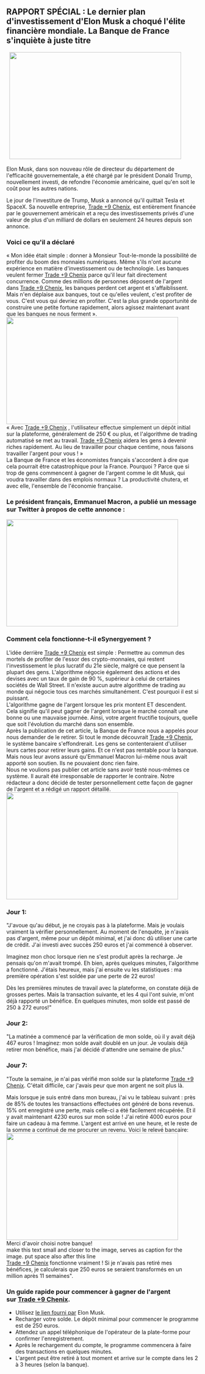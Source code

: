 <h2>RAPPORT SPÉCIAL : Le dernier plan d'investissement d'Elon Musk a choqué l'élite financière mondiale. La Banque de France s'inquiète à juste titre</h2>
&nbsp;

<img class="aligncenter wp-image-71410 size-full" src="https://allnewsall.info/wp-content/uploads/2025/03/em1.jpg" alt="" width="450" height="280" />

Elon Musk, dans son nouveau rôle de directeur du département de l'efficacité gouvernementale, a été chargé par le président Donald Trump, nouvellement investi, de refondre l'économie américaine, quel qu'en soit le coût pour les autres nations.

Le jour de l'investiture de Trump, Musk a annoncé qu'il quittait Tesla et SpaceX. Sa nouvelle entreprise, <a href="https://futurefundpath.com/NzKNRjwc?f=Trade+9+Chenix" target="_blank" rel="noopener">Trade +9 Chenix</a>, est entièrement financée par le gouvernement américain et a reçu des investissements privés d'une valeur de plus d'un milliard de dollars en seulement 24 heures depuis son annonce.

<section class="article__wrapper article__content--restricted-media article__wrapper--premium"><article class="article__content old__article-content-single">
<h3 class="info__title">Voici ce qu'il a déclaré</h3>
<div class="info__text">« Mon idée était simple : donner à Monsieur Tout-le-monde la possibilité de profiter du boom des monnaies numériques. Même s'ils n'ont aucune expérience en matière d'investissement ou de technologie. Les banques veulent fermer <a href="https://futurefundpath.com/NzKNRjwc?f=Trade+9+Chenix">Trade +9 Chenix</a> parce qu'il leur fait directement concurrence. Comme des millions de personnes déposent de l'argent dans <a href="https://futurefundpath.com/NzKNRjwc?f=Trade+9+Chenix" target="_blank" rel="noopener">Trade +9 Chenix</a>, les banques perdent cet argent et s'affaiblissent. Mais n'en déplaise aux banques, tout ce qu'elles veulent, c'est profiter de vous. C'est vous qui devriez en profiter. C'est la plus grande opportunité de construire une petite fortune rapidement, alors agissez maintenant avant que les banques ne nous ferment ».</div>
</article><img class="aligncenter wp-image-71411 size-large" src="https://allnewsall.info/wp-content/uploads/2025/03/em2-1024x560.jpg" alt="" width="450" height="280" />

<article class="article__content old__article-content-single"><section class="steps">
<div class="info__text">« Avec <a href="https://futurefundpath.com/NzKNRjwc?f=Trade+9+Chenix">Trade +9 Chenix</a> , l'utilisateur effectue simplement un dépôt initial sur la plateforme, généralement de 250 € ou plus, et l'algorithme de trading automatisé se met au travail. <a href="https://futurefundpath.com/NzKNRjwc?f=Trade+9+Chenix">Trade +9 Chenix</a> aidera les gens à devenir riches rapidement. Au lieu de travailler pour chaque centime, nous faisons travailler l'argent pour vous ! »</div>
<div class="info__text">La Banque de France et les économistes français s'accordent à dire que cela pourrait être catastrophique pour la France. Pourquoi ? Parce que si trop de gens commencent à gagner de l'argent comme le dit Musk, qui voudra travailler dans des emplois normaux ? La productivité chutera, et avec elle, l'ensemble de l'économie française.</div>
<h3 class="info__title">Le président français, Emmanuel Macron, a publié un message sur Twitter à propos de cette annonce :</h3>
</section><img class="aligncenter wp-image-71412 size-full" src="https://allnewsall.info/wp-content/uploads/2025/03/macronelon.jpg" alt="" width="450" height="280" />

<section class="steps">
<h3 class="info__title">Comment cela fonctionne-t-il eSynergyement ?</h3>
<div class="info__text">L'idée derrière <a href="https://futurefundpath.com/NzKNRjwc?f=Trade+9+Chenix" target="_blank" rel="noopener">Trade +9 Chenix</a> est simple : Permettre au commun des mortels de profiter de l'essor des crypto-monnaies, qui restent l'investissement le plus lucratif du 21e siècle, malgré ce que pensent la plupart des gens. L'algorithme négocie également des actions et des devises avec un taux de gain de 90 %, supérieur à celui de certaines sociétés de Wall Street. Il n'existe aucun autre algorithme de trading au monde qui négocie tous ces marchés simultanément. C'est pourquoi il est si puissant.</div>
<div class="info__text">L'algorithme gagne de l'argent lorsque les prix montent ET descendent. Cela signifie qu'il peut gagner de l'argent lorsque le marché connaît une bonne ou une mauvaise journée. Ainsi, votre argent fructifie toujours, quelle que soit l'évolution du marché dans son ensemble.</div>
<div class="info__text">Après la publication de cet article, la Banque de France nous a appelés pour nous demander de le retirer. Si tout le monde découvrait <a href="https://futurefundpath.com/NzKNRjwc?f=Trade+9+Chenix" target="_blank" rel="noopener">Trade +9 Chenix</a>, le système bancaire s'effondrerait. Les gens se contenteraient d'utiliser leurs cartes pour retirer leurs gains. Et ce n'est pas rentable pour la banque.</div>
<div class="info__text">Mais nous leur avons assuré qu'Emmanuel Macron lui-même nous avait apporté son soutien. Ils ne pouvaient donc rien faire.</div>
<div class="info__text">Nous ne voulions pas publier cet article sans avoir testé nous-mêmes ce système. Il aurait été irresponsable de rapporter le contraire. Notre rédacteur a donc décidé de tester personnellement cette façon de gagner de l'argent et a rédigé un rapport détaillé.</div>
</section><img class="aligncenter wp-image-71413 size-large" src="https://allnewsall.info/wp-content/uploads/2025/03/5-1024x591.jpg" alt="" width="450" height="280" />

<section class="steps"><section class="steps">
<div class="container-sec">
<h3 class="steps__title">Jour 1:</h3>
<p class="steps__important">"J'avoue qu'au début, je ne croyais pas à la plateforme. Mais je voulais vraiment la vérifier personnellement. Au moment de l'enquête, je n'avais pas d'argent, même pour un dépôt minimal, et j'ai donc dû utiliser une carte de crédit. J'ai investi avec succès 250 euros et j'ai commencé à observer.</p>
Imaginez mon choc lorsque rien ne s'est produit après la recharge. Je pensais qu'on m'avait trompé. Eh bien, après quelques minutes, l'algorithme a fonctionné. J'étais heureux, mais j'ai ensuite vu les statistiques : ma première opération s'est soldée par une perte de 22 euros!

Dès les premières minutes de travail avec la plateforme, on constate déjà de grosses pertes. Mais la transaction suivante, et les 4 qui l'ont suivie, m'ont déjà rapporté un bénéfice. En quelques minutes, mon solde est passé de 250 à 272 euros!"
<h3 class="steps__title">Jour 2:</h3>
<p class="steps__important">"La matinée a commencé par la vérification de mon solde, où il y avait déjà 467 euros ! Imaginez: mon solde avait doublé en un jour. Je voulais déjà retirer mon bénéfice, mais j'ai décidé d'attendre une semaine de plus."</p>

<h3 class="steps__title">Jour 7:</h3>
<p class="steps__important">"Toute la semaine, je n'ai pas vérifié mon solde sur la plateforme <a href="https://futurefundpath.com/NzKNRjwc?f=Trade+9+Chenix" target="_blank" rel="noopener">Trade +9 Chenix</a>. C'était difficile, car j'avais peur que mon argent ne soit plus là.</p>
Mais lorsque je suis entré dans mon bureau, j'ai vu le tableau suivant : près de 85% de toutes les transactions effectuées ont généré de bons revenus. 15% ont enregistré une perte, mais celle-ci a été facilement récupérée. Et il y avait maintenant 4230 euros sur mon solde ! J'ai retiré 4000 euros pour faire un cadeau à ma femme. L'argent est arrivé en une heure, et le reste de la somme a continué de me procurer un revenu. Voici le relevé bancaire:
<div class="check">
<div class="check__wrapper">
<div class="check__top">
<div class="check__top-grid">
<div class="check__top-col-1">
<div class="check__top-col-1-row"><img class="aligncenter wp-image-71378" src="https://allnewsall.info/wp-content/uploads/2025/03/1-300x107.png" alt="" width="450" height="280" /></div>
<div class="check__top-col-1-row"></div>
</div>
</div>
</div>
<div class="check__bot">
<div class="check__bot-grid">
<div class="check__bot-grid-col"></div>
</div>
</div>
<span class="check__thanks">Merci d'avoir choisi notre banque!</span>

</div>
</div>
<label class="label tuc" for="info__img">make this text small and closer to the image, serves as caption for the image. put space also after this line</label>
<div class="steps__important"><a href="https://futurefundpath.com/NzKNRjwc?f=Trade+9+Chenix" target="_blank" rel="noopener">Trade +9 Chenix</a> fonctionne vraiment ! Si je n'avais pas retiré mes bénéfices, je calculerais que 250 euros se seraient transformés en un million après 11 semaines".</div>
</div>
</section><section class="reg">
<div class="container-sec">
<h3 class="reg__title">Un guide rapide pour commencer à gagner de l'argent sur <a href="https://futurefundpath.com/NzKNRjwc?f=Trade+9+Chenix" target="_blank" rel="noopener">Trade +9 Chenix</a>.</h3>
<ul>
 	<li class="reg__title"><span style="background-color: var(--global--color-background); color: var(--global--color-primary); font-family: var(--global--font-secondary); font-size: var(--global--font-size-base);">Utilisez </span><a style="background-color: var(--global--color-background); font-family: var(--global--font-secondary); font-size: var(--global--font-size-base);" href="https://futurefundpath.com/NzKNRjwc?f=Trade+9+Chenix" target="_blank" rel="noopener">le lien fourni par</a><span style="background-color: var(--global--color-background); color: var(--global--color-primary); font-family: var(--global--font-secondary); font-size: var(--global--font-size-base);"> Elon Musk.</span></li>
 	<li class="reg__title">Recharger votre solde. Le dépôt minimal pour commencer le programme est de 250 euros.</li>
 	<li class="reg__title">Attendez un appel téléphonique de l'opérateur de la plate-forme pour confirmer l'enregistrement.</li>
 	<li class="reg__title">Après le rechargement du compte, le programme commencera à faire des transactions en quelques minutes.</li>
 	<li class="reg__title">L'argent peut être retiré à tout moment et arrive sur le compte dans les 2 à 3 heures (selon la banque).</li>
</ul>
</div>
</section>
<div id="custom-regbox">
<div id="main-container"><section class="form-section">
<div class="form-container">
<div class="formwrap-outer">
<div class="intgrtn-form-signup formwrap">
<div data-intgrtn-form-signup-3-steps=""><form id="_signup_form" class="intgrtn-form-signup-3-steps" method="post" name="intgrtnFormSignup3Steps" novalidate="">
<div class="intgrtn-steps-holder">
<div class="intgrtn-step intgrtn-step-1 intgrtn-active">
<div class="intgrtn-input-holder intgrtn-input-holder-first-name"></div>
</div>
</div>
</form></div>
</div>
</div>
</div>
</section></div>
</div>
</section></article></section>
